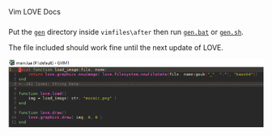Vim LOVE Docs
###

Put the [`gen`](gen) directory inside `vimfiles\after` then run [`gen.bat`](gen/gen.bat) or [`gen.sh`](gen/gen.sh).

The file included should work fine until the next update of LOVE.

![](pics/screen1.png)
